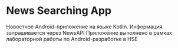 # News Searching App

Новостное Android-приложение на языке Kotlin. Информация запрашивается через NewsAPI
Приложение выполнено в рамках лабораторной работы по Android-разработке в HSE
